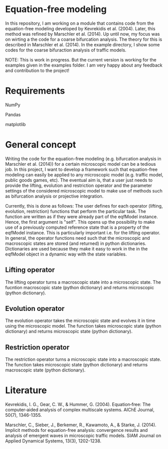 # Equation-free modeling
In this repository, I am working on a module that contains code from the equation-free modeling developed by Kevrekidis et al. (2004). Later, this method was refined by Marschler et al. (2014). Up until now, my focus was on wirting a the code for a coarse bifurcation analysis. The theory for this is described in Marschler et al. (2014). In the example directory, I show some codes for the coarse bifuraction analysis of traffic models.

NOTE: This is work in progress. But the current version is working for the examples given in the examples folder. I am very happy about any feedback and contribution to the project!

# Requirements
NumPy

Pandas

matplotlib

# General concept
Writing the code for the equation-free modeling (e.g. bifurcation analysis in Marschler et al. (2014)) for a certain microscopic model can be a tedious job. In this project, I want to develop a framework such that equation-free modeling can easily be applied to any microscopic model (e.g. traffic model, public goods games, etc). The eventual aim is, that a user just needs to provide the lifting, evolution and restriction operator and the parameter settings of the considered microscopic model to make use of methods such as bifurcation analysis or projective integration. 

Currently, this is done as follows: The user defines for each operator (lifting, evolution, restriction) functions that perform the particular task. The function are written as if they were already part of the eqfModel instance. Hence, the first argument is "self". This opens up the possibility to make use of a previously computed reference state that is a property of the eqfModel instance. This is particularly important i.e. for the lifting operator. In general, the operator functions need such that the microscopic and macroscopic states are stored (and returned) in python dictionaries. Dictionaries are used because they make it easy to work in the in the eqfModel object in a dynamic way with the state variables.

## Lifting operator 
The lifting operator turns a macroscopic state into a microscopic state. The fucntion macroscopic state (python dictionary) and returns microscopic (python dictionary). 

## Evolution operator
The evolution operator takes the microscopic state and evolves it in time using the microscopic model. The function takes microscopic state (python dictionary) and returns microscopic state (python dictionary). 

## Restriction operator
The restriction operator turns a microscopic state into a macroscopic state. The function takes microscopic state (python dictionary) and returns macroscopic state (python dictionary). 

# Literature
Kevrekidis, I. G., Gear, C. W., & Hummer, G. (2004). Equation‐free: The computer‐aided analysis of complex multiscale systems. AIChE Journal, 50(7), 1346-1355.

Marschler, C., Sieber, J., Berkemer, R., Kawamoto, A., & Starke, J. (2014). Implicit methods for equation-free analysis: convergence results and analysis of emergent waves in microscopic traffic models. SIAM Journal on Applied Dynamical Systems, 13(3), 1202-1238.
